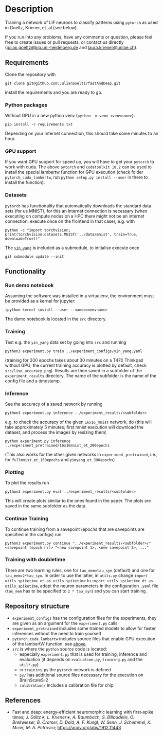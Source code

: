 # Description
Training a network of LIF neurons to classify patterns using `pytorch` as used in Goeltz, Kriener, et. al (see below).

If you run into any problems, have any comments or question, please feel free to create issues or pull requests, or contact us directly (julian.goeltz@kip.uni-heidelberg.de and laura.kriener@unibe.ch).

## Requirements
Clone the repository with
```
git clone git@github.com:JulianGoeltz/fastAndDeep.git
```
install the requirements and you are ready to go.
### Python packages
Without GPU in a new python venv (`python -m venv <venvname>`):
```
pip install -r requirements.txt
```


Depending on your internet connection, this should take some minutes to an hour.
### GPU support
If you want GPU support for speed up, you will have to get your `pytorch` to work with cuda.
The above `pytorch` and `cudatoolkit 10.2` can be used to install the special lambertw function for GPU execution (check folder `pytorch_cuda_lambertw`, run `python setup.py install --user` in there to install the function).
### Datasets
`pytorch` has functionality that automatically downloads the standard data sets (for us MNIST), for this an internet connection is necessary (when executing on compute nodes on a HPC there might not be an internet connection, execute once on the frontend in that case), e.g. with
```
python -c "import torchvision; print(torchvision.datasets.MNIST('../data/mnist', train=True, download=True))"
```

The [`yin_yang`](https://github.com/lkriener/yin_yang_data_set) is included as a submodule, to initialise execute once
```
git submodule update --init
```

## Functionality
### Run demo notebook
Assuming the software was installed in a virtualenv, the environment must be provided as a kernel for jupyter:
```
ipython kernel install --user --name=<venvname>
```
The demo notebook is located in the `src` directory.

### Training
Test e.g. the `yin_yang` data set by going into `src` and running 
```
python3 experiment.py train ../experiment_configs/yin_yang.yaml
```
(training for 300 epochs takes about 30 minutes on a T470 Thinkpad without GPU; the current training accuracy is plotted by default, check `src/live_accuracy.png`).
Results are then saved in a subfolder of the `experiment_results` directory. The name of the subfolder is the name of the config file and a timestamp.
### Inference
See the accuracy of a saved network by running
```
python3 experiment.py inference ../experiment_results/<subfolder>
```
e.g. to check the accuracy of the given `16x16_mnist` network, do (this will take approximately 5 minutes; first mnist execution will download the dataset, and process the images by resizing them)
```
python experiment.py inference ../experiment_pretrained/16x16mnist_et_200epochs
```
(This also works for the other given networks in `experiment_pretrained`, i.e., for `fullmnist_et_150epochs` and `yinyang_et_300epochs`)
### Plotting
To plot the results run 
```
python3 experiment.py eval ../experiment_results/<subfolder>
```
This will create plots similar to the ones found in the paper.
The plots are saved in the same subfolder as the data.
### Continue Training
To continue training from a savepoint (epochs that are savepoints are specified in the configs) run 
```
python3 experiment.py continue "../experiment_results/<subfolder>/" <savepoint (epoch nr)> "<new savepoint 1>, <new savepoint 2>, ..."
```
### Training with doubletime
There are two learning rules, one for `tau_mem=tau_syn` (default) and one for `tau_mem=2*tau_syn`.
In order to use the latter, in `utils.py` change `import utils_spiketime_et as utils_spiketime` to `import utils_spiketime_dt as utils_spiketime`, adapt the neuron parameters in the configuration `.yaml` file (`tau_mem` has to be specified to `2 * tau_syn`) and you can start training.

## Repository structure
* `experiment_configs` has the configuration files for the experiments, they are given as an argument for the `experiment.py` calls
* `experiment_pretrained` includes some trained models to allow for faster inferences without the need to train yourself
* `pytorch_cuda_lambertw` includes source files that enable GPU execution of the lambertW function, see [above](#gpu-support).
* `src` is where the `python` source code is located:
	* especially `experiment.py` that is used for training, inference and evaluation (it depends on `evaluation.py`, `training.py` and the `util*.py`)
	* in `training.py` the `pytorch` network is defined
	* `py/` has additional source files necessary for the execution on BrainScaleS-2
	* `calibration/` includes a calibration file for chip

## References
* Fast and deep: energy-efficient neuromorphic learning with first-spike times; *J. Göltz∗, L. Kriener∗, A. Baumbach, S. Billaudelle, O. Breitwieser, B. Cramer, D. Dold, A. F. Kungl, W. Senn, J. Schemmel, K. Meier, M. A. Petrovici*; https://arxiv.org/abs/1912.11443

